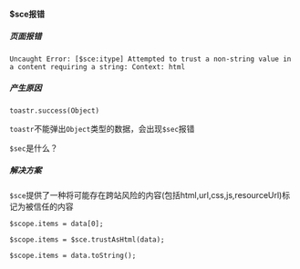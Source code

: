 #### $sce报错

 ##### 页面报错

 ```
 Uncaught Error: [$sce:itype] Attempted to trust a non-string value in a content requiring a string: Context: html
 ```

##### 产生原因

`toastr.success(Object)`

`toastr`不能弹出`Object`类型的数据，会出现`$sec`报错

`$sec`是什么？


##### 解决方案
 
 `$sce`提供了一种将可能存在跨站风险的内容(包括html,url,css,js,resourceUrl)标记为被信任的内容

 ```
 $scope.items = data[0];
 ```
 
```
$scope.items = $sce.trustAsHtml(data);
```

```
$scope.items = data.toString();
```